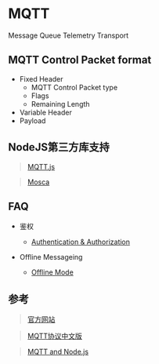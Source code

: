 # MQTT

Message Queue Telemetry Transport


## MQTT Control Packet format

* Fixed Header
	* MQTT Control Packet type
	* Flags
	* Remaining Length
* Variable Header
* Payload

## NodeJS第三方库支持

> [MQTT.js](https://github.com/mqttjs/MQTT.js)

> [Mosca](https://github.com/mcollina/mosca)

## FAQ

* 鉴权
  * [Authentication & Authorization](https://github.com/mcollina/mosca/wiki/Authentication-&-Authorization)

* Offline Messageing
  * [Offline Mode](http://mcollina.github.io/mqtt_and_nodejs/#14)


## 参考

> [官方网站](http://mqtt.org/)

> [MQTT协议中文版](https://mcxiaoke.gitbooks.io/mqtt-cn/content/)

> [MQTT and Node.js](http://mcollina.github.io/mqtt_and_nodejs/)
